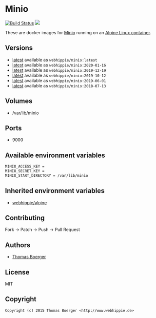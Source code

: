 # Minio

[![Build Status](https://cloud.drone.io/api/badges/dockhippie/minio/status.svg)](https://cloud.drone.io/dockhippie/minio)
[![](https://images.microbadger.com/badges/image/webhippie/minio.svg)](https://microbadger.com/images/webhippie/minio "Get your own image badge on microbadger.com")

These are docker images for [Minio](https://github.com/minio/minio) running on an [Alpine Linux container](https://registry.hub.docker.com/u/webhippie/alpine/).


## Versions

* [latest](./latest) available as `webhippie/minio:latest`
* [latest](./2020-01-16) available as `webhippie/minio:2020-01-16`
* [latest](./2019-12-19) available as `webhippie/minio:2019-12-19`
* [latest](./2019-10-12) available as `webhippie/minio:2019-10-12`
* [latest](./2019-06-01) available as `webhippie/minio:2019-06-01`
* [latest](./2018-07-13) available as `webhippie/minio:2018-07-13`


## Volumes

* /var/lib/minio


## Ports

* 9000


## Available environment variables

```bash
MINIO_ACCESS_KEY =
MINIO_SECRET_KEY =
MINIO_START_DIRECTORY = /var/lib/minio
```


## Inherited environment variables

* [webhippie/alpine](https://github.com/dockhippie/alpine#available-environment-variables)


## Contributing

Fork -> Patch -> Push -> Pull Request


## Authors

* [Thomas Boerger](https://github.com/tboerger)


## License

MIT


## Copyright

```
Copyright (c) 2015 Thomas Boerger <http://www.webhippie.de>
```
